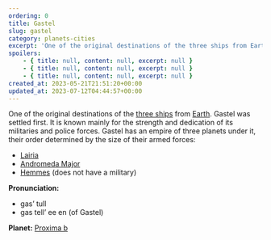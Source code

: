 ```yaml
---
ordering: 0
title: Gastel
slug: gastel
category: planets-cities
excerpt: 'One of the original destinations of the three ships from Earth. Gastel was settled first. It is know...'
spoilers:
    - { title: null, content: null, excerpt: null }
    - { title: null, content: null, excerpt: null }
    - { title: null, content: null, excerpt: null }
created_at: 2023-05-21T21:51:20+00:00
updated_at: 2023-07-12T04:44:57+00:00
---
```

One of the original destinations of the [three ships](/category/culture-history/three-ships) from [Earth](/category/culture-history/earth). Gastel was settled first. It is known mainly for the strength and dedication of its militaries and police forces. Gastel has an empire of three planets under it, their order determined by the size of their armed forces:

- [Lairia](/category/planets-cities/lairia)
- [Andromeda Major](/category/planets-cities/andromeda-major)
- [Hemmes](/category/planets-cities/hemmes) (does not have a military)

**Pronunciation:**
- gas’ tull
- gas tell’ ee en (of Gastel)

**Planet:**
[Proxima b](https://en.wikipedia.org/wiki/Proxima_Centauri_b)